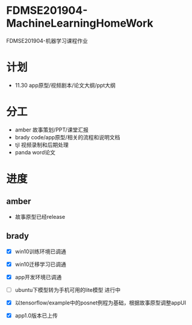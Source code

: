 # FDMSE201904-MachineLearningHomeWork
FDMSE201904-机器学习课程作业

# 计划
- 11.30 app原型/视频剧本/论文大纲/ppt大纲

# 分工
- amber 故事策划/PPT/课堂汇报
- brady code/app原型/相关的流程和说明文档
- tjl   视频录制和后期处理
- panda word论文

# 进度

## amber
- 故事原型已经release

## brady
- [x] win10训练环境已调通
- [x] win10迁移学习已调通
- [x] app开发环境已调通
- [ ] ubuntu下模型转为手机可用的lite模型 进行中
- [x] 以tensorflow/example中的posnet例程为基础，根据故事原型调整appUI
- [x] app1.0版本已上传

